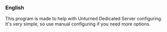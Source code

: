 ### English
This program is made to help with Unturned Dedicated Server configuring.
It's very simple, so use manual configuring if you need more options.
